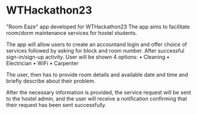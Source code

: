 # WTHackathon23
"Room Eaze" app developed for WTHackathon23
The app aims to facilitate room/dorm maintenance services for hostel students.

The app will allow users to create an accountand login and offer choice of services  followed by asking for block and room number.
After successful sign-in/sign-up activity. User will be shown 4 options:
•    Cleaning
•    Electrician
•    WiFi
•    Carpenter

The user, then has to provide room details and available date and time and briefly describe about their problem.

After the necessary information is provided, the service request will be sent to the hostel admin, and the user will receive a notification confirming that their request has been sent successfully.
